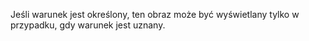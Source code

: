 Jeśli warunek jest określony, ten obraz może być wyświetlany tylko w przypadku, gdy warunek jest uznany.